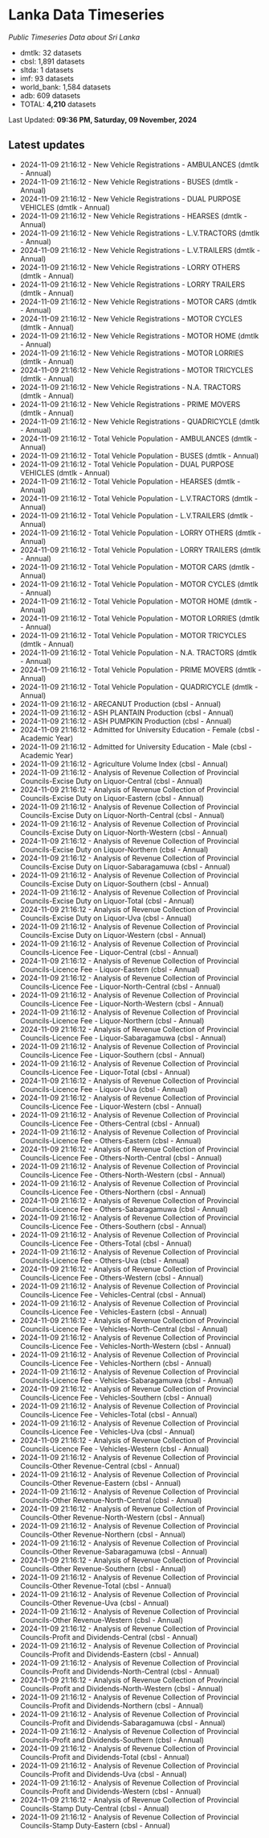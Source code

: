 # Lanka Data Timeseries
*Public Timeseries Data about Sri Lanka*

* dmtlk: 32 datasets
* cbsl: 1,891 datasets
* sltda: 1 datasets
* imf: 93 datasets
* world_bank: 1,584 datasets
* adb: 609 datasets
* TOTAL: **4,210** datasets

Last Updated: **09:36 PM, Saturday, 09 November, 2024**

## Latest updates

* 2024-11-09 21:16:12 - New Vehicle Registrations - AMBULANCES (dmtlk - Annual)
* 2024-11-09 21:16:12 - New Vehicle Registrations - BUSES (dmtlk - Annual)
* 2024-11-09 21:16:12 - New Vehicle Registrations - DUAL PURPOSE VEHICLES (dmtlk - Annual)
* 2024-11-09 21:16:12 - New Vehicle Registrations - HEARSES (dmtlk - Annual)
* 2024-11-09 21:16:12 - New Vehicle Registrations - L.V.TRACTORS (dmtlk - Annual)
* 2024-11-09 21:16:12 - New Vehicle Registrations - L.V.TRAILERS (dmtlk - Annual)
* 2024-11-09 21:16:12 - New Vehicle Registrations - LORRY OTHERS (dmtlk - Annual)
* 2024-11-09 21:16:12 - New Vehicle Registrations - LORRY TRAILERS (dmtlk - Annual)
* 2024-11-09 21:16:12 - New Vehicle Registrations - MOTOR CARS (dmtlk - Annual)
* 2024-11-09 21:16:12 - New Vehicle Registrations - MOTOR CYCLES (dmtlk - Annual)
* 2024-11-09 21:16:12 - New Vehicle Registrations - MOTOR HOME (dmtlk - Annual)
* 2024-11-09 21:16:12 - New Vehicle Registrations - MOTOR LORRIES (dmtlk - Annual)
* 2024-11-09 21:16:12 - New Vehicle Registrations - MOTOR TRICYCLES (dmtlk - Annual)
* 2024-11-09 21:16:12 - New Vehicle Registrations - N.A. TRACTORS (dmtlk - Annual)
* 2024-11-09 21:16:12 - New Vehicle Registrations - PRIME MOVERS (dmtlk - Annual)
* 2024-11-09 21:16:12 - New Vehicle Registrations - QUADRICYCLE (dmtlk - Annual)
* 2024-11-09 21:16:12 - Total Vehicle Population - AMBULANCES (dmtlk - Annual)
* 2024-11-09 21:16:12 - Total Vehicle Population - BUSES (dmtlk - Annual)
* 2024-11-09 21:16:12 - Total Vehicle Population - DUAL PURPOSE VEHICLES (dmtlk - Annual)
* 2024-11-09 21:16:12 - Total Vehicle Population - HEARSES (dmtlk - Annual)
* 2024-11-09 21:16:12 - Total Vehicle Population - L.V.TRACTORS (dmtlk - Annual)
* 2024-11-09 21:16:12 - Total Vehicle Population - L.V.TRAILERS (dmtlk - Annual)
* 2024-11-09 21:16:12 - Total Vehicle Population - LORRY OTHERS (dmtlk - Annual)
* 2024-11-09 21:16:12 - Total Vehicle Population - LORRY TRAILERS (dmtlk - Annual)
* 2024-11-09 21:16:12 - Total Vehicle Population - MOTOR CARS (dmtlk - Annual)
* 2024-11-09 21:16:12 - Total Vehicle Population - MOTOR CYCLES (dmtlk - Annual)
* 2024-11-09 21:16:12 - Total Vehicle Population - MOTOR HOME (dmtlk - Annual)
* 2024-11-09 21:16:12 - Total Vehicle Population - MOTOR LORRIES (dmtlk - Annual)
* 2024-11-09 21:16:12 - Total Vehicle Population - MOTOR TRICYCLES (dmtlk - Annual)
* 2024-11-09 21:16:12 - Total Vehicle Population - N.A. TRACTORS (dmtlk - Annual)
* 2024-11-09 21:16:12 - Total Vehicle Population - PRIME MOVERS (dmtlk - Annual)
* 2024-11-09 21:16:12 - Total Vehicle Population - QUADRICYCLE (dmtlk - Annual)
* 2024-11-09 21:16:12 - ARECANUT Production (cbsl - Annual)
* 2024-11-09 21:16:12 - ASH PLANTAIN Production (cbsl - Annual)
* 2024-11-09 21:16:12 - ASH PUMPKIN Production (cbsl - Annual)
* 2024-11-09 21:16:12 - Admitted for University Education - Female (cbsl - Academic Year)
* 2024-11-09 21:16:12 - Admitted for University Education - Male (cbsl - Academic Year)
* 2024-11-09 21:16:12 - Agriculture Volume Index (cbsl - Annual)
* 2024-11-09 21:16:12 - Analysis of Revenue Collection of Provincial Councils-Excise Duty on Liquor-Central (cbsl - Annual)
* 2024-11-09 21:16:12 - Analysis of Revenue Collection of Provincial Councils-Excise Duty on Liquor-Eastern (cbsl - Annual)
* 2024-11-09 21:16:12 - Analysis of Revenue Collection of Provincial Councils-Excise Duty on Liquor-North-Central (cbsl - Annual)
* 2024-11-09 21:16:12 - Analysis of Revenue Collection of Provincial Councils-Excise Duty on Liquor-North-Western (cbsl - Annual)
* 2024-11-09 21:16:12 - Analysis of Revenue Collection of Provincial Councils-Excise Duty on Liquor-Northern (cbsl - Annual)
* 2024-11-09 21:16:12 - Analysis of Revenue Collection of Provincial Councils-Excise Duty on Liquor-Sabaragamuwa (cbsl - Annual)
* 2024-11-09 21:16:12 - Analysis of Revenue Collection of Provincial Councils-Excise Duty on Liquor-Southern (cbsl - Annual)
* 2024-11-09 21:16:12 - Analysis of Revenue Collection of Provincial Councils-Excise Duty on Liquor-Total (cbsl - Annual)
* 2024-11-09 21:16:12 - Analysis of Revenue Collection of Provincial Councils-Excise Duty on Liquor-Uva (cbsl - Annual)
* 2024-11-09 21:16:12 - Analysis of Revenue Collection of Provincial Councils-Excise Duty on Liquor-Western (cbsl - Annual)
* 2024-11-09 21:16:12 - Analysis of Revenue Collection of Provincial Councils-Licence Fee - Liquor-Central (cbsl - Annual)
* 2024-11-09 21:16:12 - Analysis of Revenue Collection of Provincial Councils-Licence Fee - Liquor-Eastern (cbsl - Annual)
* 2024-11-09 21:16:12 - Analysis of Revenue Collection of Provincial Councils-Licence Fee - Liquor-North-Central (cbsl - Annual)
* 2024-11-09 21:16:12 - Analysis of Revenue Collection of Provincial Councils-Licence Fee - Liquor-North-Western (cbsl - Annual)
* 2024-11-09 21:16:12 - Analysis of Revenue Collection of Provincial Councils-Licence Fee - Liquor-Northern (cbsl - Annual)
* 2024-11-09 21:16:12 - Analysis of Revenue Collection of Provincial Councils-Licence Fee - Liquor-Sabaragamuwa (cbsl - Annual)
* 2024-11-09 21:16:12 - Analysis of Revenue Collection of Provincial Councils-Licence Fee - Liquor-Southern (cbsl - Annual)
* 2024-11-09 21:16:12 - Analysis of Revenue Collection of Provincial Councils-Licence Fee - Liquor-Total (cbsl - Annual)
* 2024-11-09 21:16:12 - Analysis of Revenue Collection of Provincial Councils-Licence Fee - Liquor-Uva (cbsl - Annual)
* 2024-11-09 21:16:12 - Analysis of Revenue Collection of Provincial Councils-Licence Fee - Liquor-Western (cbsl - Annual)
* 2024-11-09 21:16:12 - Analysis of Revenue Collection of Provincial Councils-Licence Fee - Others-Central (cbsl - Annual)
* 2024-11-09 21:16:12 - Analysis of Revenue Collection of Provincial Councils-Licence Fee - Others-Eastern (cbsl - Annual)
* 2024-11-09 21:16:12 - Analysis of Revenue Collection of Provincial Councils-Licence Fee - Others-North-Central (cbsl - Annual)
* 2024-11-09 21:16:12 - Analysis of Revenue Collection of Provincial Councils-Licence Fee - Others-North-Western (cbsl - Annual)
* 2024-11-09 21:16:12 - Analysis of Revenue Collection of Provincial Councils-Licence Fee - Others-Northern (cbsl - Annual)
* 2024-11-09 21:16:12 - Analysis of Revenue Collection of Provincial Councils-Licence Fee - Others-Sabaragamuwa (cbsl - Annual)
* 2024-11-09 21:16:12 - Analysis of Revenue Collection of Provincial Councils-Licence Fee - Others-Southern (cbsl - Annual)
* 2024-11-09 21:16:12 - Analysis of Revenue Collection of Provincial Councils-Licence Fee - Others-Total (cbsl - Annual)
* 2024-11-09 21:16:12 - Analysis of Revenue Collection of Provincial Councils-Licence Fee - Others-Uva (cbsl - Annual)
* 2024-11-09 21:16:12 - Analysis of Revenue Collection of Provincial Councils-Licence Fee - Others-Western (cbsl - Annual)
* 2024-11-09 21:16:12 - Analysis of Revenue Collection of Provincial Councils-Licence Fee - Vehicles-Central (cbsl - Annual)
* 2024-11-09 21:16:12 - Analysis of Revenue Collection of Provincial Councils-Licence Fee - Vehicles-Eastern (cbsl - Annual)
* 2024-11-09 21:16:12 - Analysis of Revenue Collection of Provincial Councils-Licence Fee - Vehicles-North-Central (cbsl - Annual)
* 2024-11-09 21:16:12 - Analysis of Revenue Collection of Provincial Councils-Licence Fee - Vehicles-North-Western (cbsl - Annual)
* 2024-11-09 21:16:12 - Analysis of Revenue Collection of Provincial Councils-Licence Fee - Vehicles-Northern (cbsl - Annual)
* 2024-11-09 21:16:12 - Analysis of Revenue Collection of Provincial Councils-Licence Fee - Vehicles-Sabaragamuwa (cbsl - Annual)
* 2024-11-09 21:16:12 - Analysis of Revenue Collection of Provincial Councils-Licence Fee - Vehicles-Southern (cbsl - Annual)
* 2024-11-09 21:16:12 - Analysis of Revenue Collection of Provincial Councils-Licence Fee - Vehicles-Total (cbsl - Annual)
* 2024-11-09 21:16:12 - Analysis of Revenue Collection of Provincial Councils-Licence Fee - Vehicles-Uva (cbsl - Annual)
* 2024-11-09 21:16:12 - Analysis of Revenue Collection of Provincial Councils-Licence Fee - Vehicles-Western (cbsl - Annual)
* 2024-11-09 21:16:12 - Analysis of Revenue Collection of Provincial Councils-Other Revenue-Central (cbsl - Annual)
* 2024-11-09 21:16:12 - Analysis of Revenue Collection of Provincial Councils-Other Revenue-Eastern (cbsl - Annual)
* 2024-11-09 21:16:12 - Analysis of Revenue Collection of Provincial Councils-Other Revenue-North-Central (cbsl - Annual)
* 2024-11-09 21:16:12 - Analysis of Revenue Collection of Provincial Councils-Other Revenue-North-Western (cbsl - Annual)
* 2024-11-09 21:16:12 - Analysis of Revenue Collection of Provincial Councils-Other Revenue-Northern (cbsl - Annual)
* 2024-11-09 21:16:12 - Analysis of Revenue Collection of Provincial Councils-Other Revenue-Sabaragamuwa (cbsl - Annual)
* 2024-11-09 21:16:12 - Analysis of Revenue Collection of Provincial Councils-Other Revenue-Southern (cbsl - Annual)
* 2024-11-09 21:16:12 - Analysis of Revenue Collection of Provincial Councils-Other Revenue-Total (cbsl - Annual)
* 2024-11-09 21:16:12 - Analysis of Revenue Collection of Provincial Councils-Other Revenue-Uva (cbsl - Annual)
* 2024-11-09 21:16:12 - Analysis of Revenue Collection of Provincial Councils-Other Revenue-Western (cbsl - Annual)
* 2024-11-09 21:16:12 - Analysis of Revenue Collection of Provincial Councils-Profit and Dividends-Central (cbsl - Annual)
* 2024-11-09 21:16:12 - Analysis of Revenue Collection of Provincial Councils-Profit and Dividends-Eastern (cbsl - Annual)
* 2024-11-09 21:16:12 - Analysis of Revenue Collection of Provincial Councils-Profit and Dividends-North-Central (cbsl - Annual)
* 2024-11-09 21:16:12 - Analysis of Revenue Collection of Provincial Councils-Profit and Dividends-North-Western (cbsl - Annual)
* 2024-11-09 21:16:12 - Analysis of Revenue Collection of Provincial Councils-Profit and Dividends-Northern (cbsl - Annual)
* 2024-11-09 21:16:12 - Analysis of Revenue Collection of Provincial Councils-Profit and Dividends-Sabaragamuwa (cbsl - Annual)
* 2024-11-09 21:16:12 - Analysis of Revenue Collection of Provincial Councils-Profit and Dividends-Southern (cbsl - Annual)
* 2024-11-09 21:16:12 - Analysis of Revenue Collection of Provincial Councils-Profit and Dividends-Total (cbsl - Annual)
* 2024-11-09 21:16:12 - Analysis of Revenue Collection of Provincial Councils-Profit and Dividends-Uva (cbsl - Annual)
* 2024-11-09 21:16:12 - Analysis of Revenue Collection of Provincial Councils-Profit and Dividends-Western (cbsl - Annual)
* 2024-11-09 21:16:12 - Analysis of Revenue Collection of Provincial Councils-Stamp Duty-Central (cbsl - Annual)
* 2024-11-09 21:16:12 - Analysis of Revenue Collection of Provincial Councils-Stamp Duty-Eastern (cbsl - Annual)